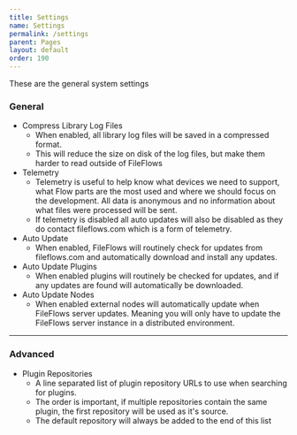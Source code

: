 ```yaml
---
title: Settings
name: Settings
permalink: /settings
parent: Pages
layout: default
order: 190
---
```


These are the general system settings

### General
* Compress Library Log Files
  * When enabled, all library log files will be saved in a compressed format.
  * This will reduce the size on disk of the log files, but make them harder to read outside of FileFlows
* Telemetry
  * Telemetry is useful to help know what devices we need to support, what Flow parts are the most used and where we should focus on the development.  All data is anonymous and no information about what files were processed will be sent.
  * If telemetry is disabled all auto updates will also be disabled as they do contact fileflows.com which is a form of telemetry.
* Auto Update
  * When enabled, FileFlows will routinely check for updates from fileflows.com and automatically download and install any updates.
* Auto Update Plugins 
  * When enabled plugins will routinely be checked for updates, and if any updates are found will automatically be downloaded.
* Auto Update Nodes
  * When enabled external nodes will automatically update when FileFlows server updates.  Meaning you will only have to update the FileFlows server instance in a distributed environment.

---

### Advanced
* Plugin Repositories
  * A line separated list of plugin repository URLs to use when searching for plugins.
  * The order is important, if multiple repositories contain the same plugin, the first repository will be used as it's source.
  * The default repository will always be added to the end of this list



